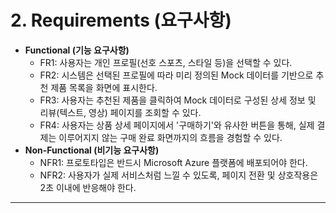 # 2. Requirements (요구사항)

* **Functional (기능 요구사항)**
    * FR1: 사용자는 개인 프로필(선호 스포츠, 스타일 등)을 선택할 수 있다.
    * FR2: 시스템은 선택된 프로필에 따라 미리 정의된 Mock 데이터를 기반으로 추천 제품 목록을 화면에 표시한다.
    * FR3: 사용자는 추천된 제품을 클릭하여 Mock 데이터로 구성된 상세 정보 및 리뷰(텍스트, 영상) 페이지를 조회할 수 있다.
    * FR4: 사용자는 상품 상세 페이지에서 '구매하기'와 유사한 버튼을 통해, 실제 결제는 이루어지지 않는 구매 완료 화면까지의 흐름을 경험할 수 있다.
* **Non-Functional (비기능 요구사항)**
    * NFR1: 프로토타입은 반드시 Microsoft Azure 플랫폼에 배포되어야 한다.
    * NFR2: 사용자가 실제 서비스처럼 느낄 수 있도록, 페이지 전환 및 상호작용은 2초 이내에 반응해야 한다.

---